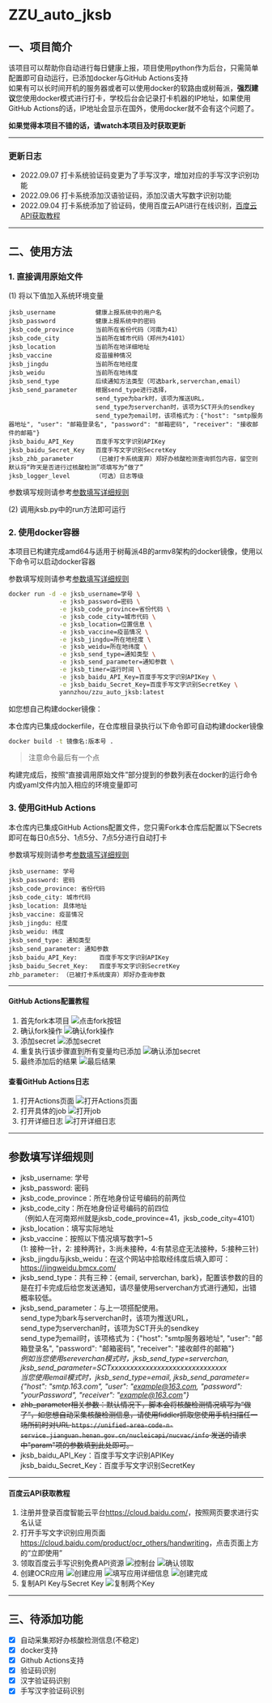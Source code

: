# ZZU_auto_jksb

## 一、项目简介

该项目可以帮助你自动进行每日健康上报，项目使用python作为后台，只需简单配置即可自动运行，已添加docker与GitHub Actions支持  
如果有可以长时间开机的服务器或者可以使用docker的软路由或树莓派，**强烈建议**您使用docker模式进行打卡，学校后台会记录打卡机器的IP地址，如果使用GitHub Actions的话，IP地址会显示在国外，使用docker就不会有这个问题了。

**如果觉得本项目不错的话，请watch本项目及时获取更新**

---
### 更新日志

- 2022.09.07 打卡系统验证码变更为了手写汉字，增加对应的手写汉字识别功能
- 2022.09.06 打卡系统添加汉语验证码，添加汉语大写数字识别功能
- 2022.09.04 打卡系统添加了验证码，使用百度云API进行在线识别，[百度云API获取教程](#2)

---

## 二、使用方法
### 1. 直接调用原始文件
(1) 将以下值加入系统环境变量
```
jksb_username           健康上报系统中的用户名
jksb_password           健康上报系统中的密码
jksb_code_province      当前所在省份代码（河南为41）
jksb_code_city          当前所在城市代码（郑州为4101）
jksb_location           当前所在地详细地址
jksb_vaccine            疫苗接种情况
jksb_jingdu             当前所在地经度
jksb_weidu              当前所在地纬度
jksb_send_type          后续通知方法类型（可选bark,serverchan,email）
jksb_send_parameter     根据send_type进行选择，
                        send_type为bark时，该项为推送URL，
                        send_type为serverchan时，该项为SCT开头的sendkey
                        send_type为email时，该项格式为：{"host": "smtp服务器地址", "user": "邮箱登录名", "password": "邮箱密码", "receiver": "接收邮件的邮箱"}
jksb_baidu_API_Key      百度手写文字识别APIKey
jksb_baidu_Secret_Key   百度手写文字识别SecretKey
jksb_zhb_parameter      （已被打卡系统废弃）郑好办核酸检测查询抓包内容，留空则默认将“昨天是否进行过核酸检测”项填写为“做了”
jksb_logger_level       （可选）日志等级
```
参数填写规则请参考[参数填写详细规则](#1)

(2) 调用jksb.py中的run方法即可运行

### 2. 使用docker容器
本项目已构建完成amd64与适用于树莓派4B的armv8架构的docker镜像，使用以下命令可以启动docker容器

参数填写规则请参考[参数填写详细规则](#1)
```bash
docker run -d -e jksb_username=学号 \
              -e jksb_password=密码 \
              -e jksb_code_province=省份代码 \
              -e jksb_code_city=城市代码 \
              -e jksb_location=位置信息 \
              -e jksb_vaccine=疫苗情况 \
              -e jksb_jingdu=所在地经度 \
              -e jksb_weidu=所在地纬度 \
              -e jksb_send_type=通知类型 \
              -e jksb_send_parameter=通知参数 \
              -e jksb_timer=运行时间 \
              -e jksb_baidu_API_Key=百度手写文字识别APIKey \
              -e jksb_baidu_Secret_Key=百度手写文字识别SecretKey \
              yannzhou/zzu_auto_jksb:latest
```
如您想自己构建docker镜像：

本仓库内已集成dockerfile，在仓库根目录执行以下命令即可自动构建docker镜像
```bash
docker build -t 镜像名:版本号 .
```
> 注意命令最后有一个点

构建完成后，按照“直接调用原始文件”部分提到的参数列表在docker的运行命令内或yaml文件内加入相应的环境变量即可

### 3. 使用GitHub Actions
本仓库内已集成GitHub Actions配置文件，您只需Fork本仓库后配置以下Secrets即可在每日0点5分、1点5分、7点5分进行自动打卡

参数填写规则请参考[参数填写详细规则](#1)
```
jksb_username: 学号
jksb_password: 密码
jksb_code_province: 省份代码
jksb_code_city: 城市代码
jksb_location: 具体地址
jksb_vaccine: 疫苗情况
jksb_jingdu: 经度
jksb_weidu: 纬度
jksb_send_type: 通知类型
jksb_send_parameter: 通知参数
jksb_baidu_API_Key:      百度手写文字识别APIKey
jksb_baidu_Secret_Key:   百度手写文字识别SecretKey
zhb_parameter: （已被打卡系统废弃）郑好办查询参数
```
---

#### GitHub Actions配置教程
1. 首先fork本项目
![点击fork按钮](img/actions/1点击fork按钮.jpg "点击fork按钮")
2. 确认fork操作
![确认fork操作](img/actions/2确认fork.jpg "确认fork操作")
3. 添加secret
![添加secret](img/actions/3settings界面.jpg "添加secret")
4. 重复执行该步骤直到所有变量均已添加
![确认添加secret](img/actions/4secrets界面.jpg "确认添加secret")
5. 最终添加后的结果
![最后结果](img/actions/5最终结果.jpg "最后结果")

#### 查看GitHub Actions日志
1. 打开Actions页面
![打开Actions页面](img/actions/6查看workflow.jpg "打开Actions页面")
2. 打开具体的job
![打开job](img/actions/7点击build.jpg "打开job")
3. 打开详细日志
![打开详细日志](img/actions/8查看日志.jpg "打开详细日志")

---

<div id="1"></div>

## 参数填写详细规则
- jksb_username: 学号
- jksb_password: 密码
- jksb_code_province：所在地身份证号编码的前两位  
- jksb_code_city：所在地身份证号编码的前四位  
（例如人在河南郑州就是jksb_code_province=41，jksb_code_city=4101）  
- jksb_location：填写实际地址
- jksb_vaccine：按照以下情况填写数字1~5  
(1: 接种一针，2: 接种两针，3:尚未接种，4:有禁忌症无法接种，5:接种三针)  
- jksb_jingdu与jksb_weidu：在这个网站中拾取经纬度后填入即可：https://jingweidu.bmcx.com/
- jksb_send_type：共有三种：{email, serverchan, bark}，配置该参数的目的是在打卡完成后给您发送通知，请尽量使用serverchan方式进行通知，出错概率较低。
- jksb_send_parameter：与上一项搭配使用。  
send_type为bark与serverchan时，该项为推送URL，  
send_type为serverchan时，该项为SCT开头的sendkey  
send_type为email时，该项格式为：{"host": "smtp服务器地址", "user": "邮箱登录名", "password": "邮箱密码", "receiver": "接收邮件的邮箱"}  
*例如当您使用sereverchan模式时，jksb_send_type=serverchan, jksb_send_parameter=SCTxxxxxxxxxxxxxxxxxxxxxxxxxxxxxx*  
*当您使用email模式时，jksb_send_type=email, jksb_send_parameter={"host": "smtp.163.com", "user": "example@163.com, "password": "yourPassword", "receiver": "example@163.com"}*
- ~~zhb_parameter相关参数：默认情况下，脚本会将核酸检测情况填写为“做了”，如您想自动采集核酸检测信息，请使用fiddler抓取您使用手机扫描任一场所码时对URL `https://unified-area-code-n-service.jianguan.henan.gov.cn/nucleicapi/nucvac/info` 发送的请求中"param"项的参数填到此处即可。~~
- jksb_baidu_API_Key：百度手写文字识别APIKey  
  jksb_baidu_Secret_Key：百度手写文字识别SecretKey


---
<div id="2"></div>

#### 百度云API获取教程
1. 注册并登录百度智能云平台<https://cloud.baidu.com/>，按照网页要求进行实名认证
2. 打开手写文字识别应用页面<https://cloud.baidu.com/product/ocr_others/handwriting>，点击页面上方的“立即使用”
3. 领取百度云手写识别免费API资源
![控制台](img/baidu/1领取资源.jpg "控制台")
![确认领取](img/baidu/2确认领取.jpg "确认领取")
4. 创建OCR应用
![创建应用](img/baidu/3创建应用.jpg "创建应用")
![填写应用详细信息](img/baidu/4填写应用信息.jpg "填写应用详细信息")
![创建完成](img/baidu/5创建完成.jpg "创建完成")
5. 复制API Key与Secret Key
![复制两个Key](img/baidu/6Key复制.jpg "复制两个Key")
---

## 三、待添加功能
- [x] 自动采集郑好办核酸检测信息(不稳定)
- [x] docker支持
- [x] Github Actions支持
- [x] 验证码识别
- [x] 汉字验证码识别
- [x] 手写汉字验证码识别
